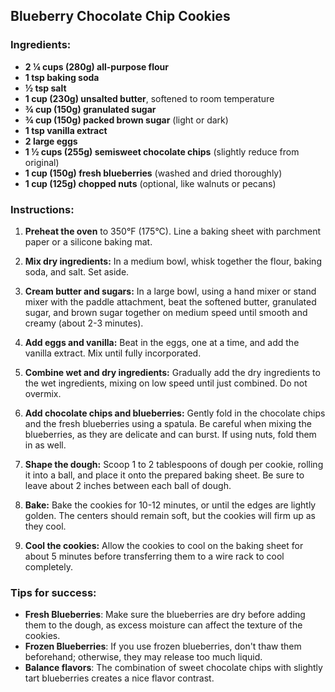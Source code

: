## Blueberry Chocolate Chip Cookies

### Ingredients:
- **2 ¼ cups (280g) all-purpose flour**
- **1 tsp baking soda**
- **½ tsp salt**
- **1 cup (230g) unsalted butter**, softened to room temperature
- **¾ cup (150g) granulated sugar**
- **¾ cup (150g) packed brown sugar** (light or dark)
- **1 tsp vanilla extract**
- **2 large eggs**
- **1 ½ cups (255g) semisweet chocolate chips** (slightly reduce from original)
- **1 cup (150g) fresh blueberries** (washed and dried thoroughly)
- **1 cup (125g) chopped nuts** (optional, like walnuts or pecans)

### Instructions:

1. **Preheat the oven** to 350°F (175°C). Line a baking sheet with parchment paper or a silicone baking mat.

2. **Mix dry ingredients:** In a medium bowl, whisk together the flour, baking soda, and salt. Set aside.

3. **Cream butter and sugars:** In a large bowl, using a hand mixer or stand mixer with the paddle attachment, beat the softened butter, granulated sugar, and brown sugar together on medium speed until smooth and creamy (about 2-3 minutes).

4. **Add eggs and vanilla:** Beat in the eggs, one at a time, and add the vanilla extract. Mix until fully incorporated.

5. **Combine wet and dry ingredients:** Gradually add the dry ingredients to the wet ingredients, mixing on low speed until just combined. Do not overmix.

6. **Add chocolate chips and blueberries:** Gently fold in the chocolate chips and the fresh blueberries using a spatula. Be careful when mixing the blueberries, as they are delicate and can burst. If using nuts, fold them in as well.

7. **Shape the dough:** Scoop 1 to 2 tablespoons of dough per cookie, rolling it into a ball, and place it onto the prepared baking sheet. Be sure to leave about 2 inches between each ball of dough.

8. **Bake:** Bake the cookies for 10-12 minutes, or until the edges are lightly golden. The centers should remain soft, but the cookies will firm up as they cool.

9. **Cool the cookies:** Allow the cookies to cool on the baking sheet for about 5 minutes before transferring them to a wire rack to cool completely.

### Tips for success:
- **Fresh Blueberries**: Make sure the blueberries are dry before adding them to the dough, as excess moisture can affect the texture of the cookies.
- **Frozen Blueberries**: If you use frozen blueberries, don't thaw them beforehand; otherwise, they may release too much liquid.
- **Balance flavors**: The combination of sweet chocolate chips with slightly tart blueberries creates a nice flavor contrast.
